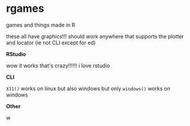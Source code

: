 # rgames
games and things made in R

these all have graphics!!! should work anywhere that supports the plotter and locator (ie not CLI except for ed)

**RStudio**

wow it works that's crazy!!!!!! i love rstudio

**CLI**

``X11()`` works on linux but also windows but only ``windows()`` works on windows

**Other**

w